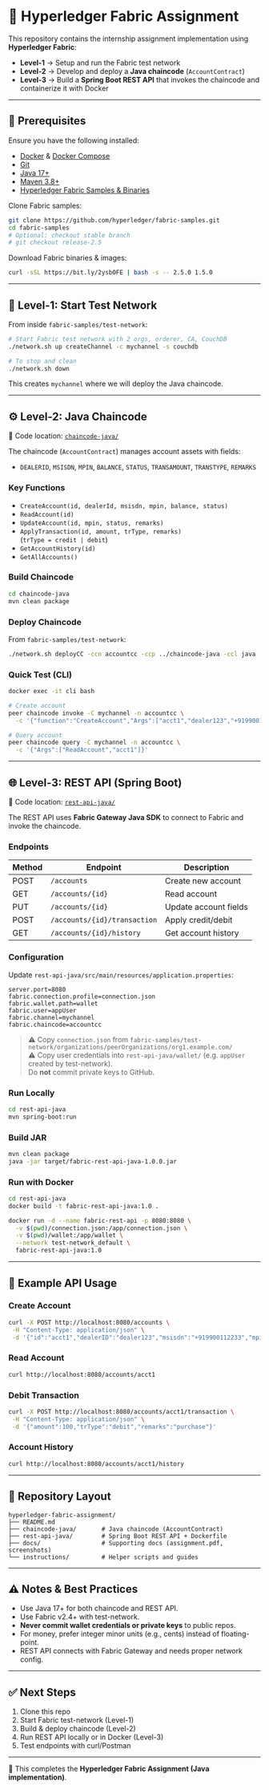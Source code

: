 # 📘 Hyperledger Fabric Assignment

This repository contains the internship assignment implementation using **Hyperledger Fabric**:

- **Level-1** → Setup and run the Fabric test network  
- **Level-2** → Develop and deploy a **Java chaincode** (`AccountContract`)  
- **Level-3** → Build a **Spring Boot REST API** that invokes the chaincode and containerize it with Docker  

---

## 🚀 Prerequisites

Ensure you have the following installed:

- [Docker](https://docs.docker.com/get-docker/) & [Docker Compose](https://docs.docker.com/compose/)  
- [Git](https://git-scm.com/)  
- [Java 17+](https://adoptium.net/)  
- [Maven 3.8+](https://maven.apache.org/)  
- [Hyperledger Fabric Samples & Binaries](https://github.com/hyperledger/fabric-samples)  

Clone Fabric samples:

```bash
git clone https://github.com/hyperledger/fabric-samples.git
cd fabric-samples
# Optional: checkout stable branch
# git checkout release-2.5
```

Download Fabric binaries & images:

```bash
curl -sSL https://bit.ly/2ysbOFE | bash -s -- 2.5.0 1.5.0
```

---

## 🧩 Level-1: Start Test Network

From inside `fabric-samples/test-network`:

```bash
# Start Fabric test network with 2 orgs, orderer, CA, CouchDB
./network.sh up createChannel -c mychannel -s couchdb

# To stop and clean
./network.sh down
```

This creates `mychannel` where we will deploy the Java chaincode.

---

## ⚙️ Level-2: Java Chaincode

📂 Code location: [`chaincode-java/`](./chaincode-java)

The chaincode (`AccountContract`) manages account assets with fields:

- `DEALERID`, `MSISDN`, `MPIN`, `BALANCE`, `STATUS`, `TRANSAMOUNT`, `TRANSTYPE`, `REMARKS`

### Key Functions
- `CreateAccount(id, dealerId, msisdn, mpin, balance, status)`
- `ReadAccount(id)`
- `UpdateAccount(id, mpin, status, remarks)`
- `ApplyTransaction(id, amount, trType, remarks)`  
  (`trType = credit | debit`)
- `GetAccountHistory(id)`
- `GetAllAccounts()`

### Build Chaincode

```bash
cd chaincode-java
mvn clean package
```

### Deploy Chaincode

From `fabric-samples/test-network`:

```bash
./network.sh deployCC -ccn accountcc -ccp ../chaincode-java -ccl java
```

### Quick Test (CLI)

```bash
docker exec -it cli bash

# Create account
peer chaincode invoke -C mychannel -n accountcc \
  -c '{"function":"CreateAccount","Args":["acct1","dealer123","+919900112233","1234","1000.0","ACTIVE"]}'

# Query account
peer chaincode query -C mychannel -n accountcc \
  -c '{"Args":["ReadAccount","acct1"]}'
```

---

## 🌐 Level-3: REST API (Spring Boot)

📂 Code location: [`rest-api-java/`](./rest-api-java)

The REST API uses **Fabric Gateway Java SDK** to connect to Fabric and invoke the chaincode.

### Endpoints

| Method | Endpoint                       | Description               |
|--------|--------------------------------|---------------------------|
| POST   | `/accounts`                    | Create new account        |
| GET    | `/accounts/{id}`               | Read account              |
| PUT    | `/accounts/{id}`               | Update account fields     |
| POST   | `/accounts/{id}/transaction`   | Apply credit/debit        |
| GET    | `/accounts/{id}/history`       | Get account history       |

### Configuration

Update `rest-api-java/src/main/resources/application.properties`:

```properties
server.port=8080
fabric.connection.profile=connection.json
fabric.wallet.path=wallet
fabric.user=appUser
fabric.channel=mychannel
fabric.chaincode=accountcc
```

> ⚠️ Copy `connection.json` from `fabric-samples/test-network/organizations/peerOrganizations/org1.example.com/`  
> ⚠️ Copy user credentials into `rest-api-java/wallet/` (e.g. `appUser` created by test-network).  
> Do **not** commit private keys to GitHub.

### Run Locally

```bash
cd rest-api-java
mvn spring-boot:run
```

### Build JAR

```bash
mvn clean package
java -jar target/fabric-rest-api-java-1.0.0.jar
```

### Run with Docker

```bash
cd rest-api-java
docker build -t fabric-rest-api-java:1.0 .

docker run -d --name fabric-rest-api -p 8080:8080 \
  -v $(pwd)/connection.json:/app/connection.json \
  -v $(pwd)/wallet:/app/wallet \
  --network test-network_default \
  fabric-rest-api-java:1.0
```

---

## 🧪 Example API Usage

### Create Account
```bash
curl -X POST http://localhost:8080/accounts \
 -H "Content-Type: application/json" \
 -d '{"id":"acct1","dealerID":"dealer123","msisdn":"+919900112233","mpin":"1234","balance":1000,"status":"ACTIVE"}'
```

### Read Account
```bash
curl http://localhost:8080/accounts/acct1
```

### Debit Transaction
```bash
curl -X POST http://localhost:8080/accounts/acct1/transaction \
 -H "Content-Type: application/json" \
 -d '{"amount":100,"trType":"debit","remarks":"purchase"}'
```

### Account History
```bash
curl http://localhost:8080/accounts/acct1/history
```

---

## 📂 Repository Layout

```
hyperledger-fabric-assignment/
├── README.md
├── chaincode-java/       # Java chaincode (AccountContract)
├── rest-api-java/        # Spring Boot REST API + Dockerfile
├── docs/                 # Supporting docs (assignment.pdf, screenshots)
└── instructions/         # Helper scripts and guides
```

---

## ⚠️ Notes & Best Practices

- Use Java 17+ for both chaincode and REST API.  
- Use Fabric v2.4+ with test-network.  
- **Never commit wallet credentials or private keys** to public repos.  
- For money, prefer integer minor units (e.g., cents) instead of floating-point.  
- REST API connects with Fabric Gateway and needs proper network config.  

---

## ✅ Next Steps

1. Clone this repo  
2. Start Fabric test-network (Level-1)  
3. Build & deploy chaincode (Level-2)  
4. Run REST API locally or in Docker (Level-3)  
5. Test endpoints with curl/Postman  

---

🔗 This completes the **Hyperledger Fabric Assignment (Java implementation)**.  
